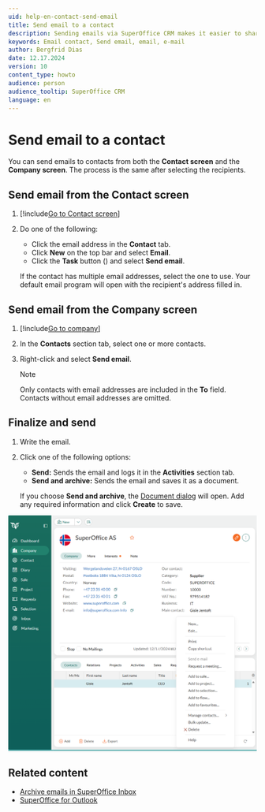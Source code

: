 ```yaml
---
uid: help-en-contact-send-email
title: Send email to a contact
description: Sending emails via SuperOffice CRM makes it easier to share and store all your customer communication in one place.
keywords: Email contact, Send email, email, e-mail
author: Bergfrid Dias
date: 12.17.2024
version: 10
content_type: howto
audience: person
audience_tooltip: SuperOffice CRM
language: en
---
```


# Send email to a contact

You can send emails to contacts from both the **Contact screen** and the **Company screen**. The process is the same after selecting the recipients.

## Send email from the Contact screen

1. [!include[Go to Contact screen](../../learn/includes/goto-contact.md)]

1. Do one of the following:
    * Click the email address in the **Contact** tab.
    * Click **New** on the top bar and select **Email**.
    * Click the **Task** button (<i class="ph ph-dots-three-circle-vertical" aria-hidden="true"></i>) and select **Send email**.

    If the contact has multiple email addresses, select the one to use. Your default email program will open with the recipient's address filled in.

## Send email from the Company screen

1. [!include[Go to company](../../learn/includes/goto-company.md)]

1. In the **Contacts** section tab, select one or more contacts.

1. Right-click and select **Send email**.

   > [!NOTE]
   > Only contacts with email addresses are included in the **To** field. Contacts without email addresses are omitted.

## Finalize and send

1. Write the email.

2. Click one of the following options:

    * **Send:** Sends the email and logs it in the **Activities** section tab.
    * **Send and archive:** Sends the email and saves it as a document.

   If you choose **Send and archive**, the [Document dialog][1] will open. Add any required information and click **Create** to save.

![Find the contact, right-click, and select Send email. -screenshot][img2]

## Related content

* [Archive emails in SuperOffice Inbox][2]
* [SuperOffice for Outlook][3]

<!-- Referenced links -->
[1]: ../../document/learn/create.md#fields
[2]: ../../email/inbox/learn/archive.md
[3]: ../../email/superoffice-for-outlook/learn/save-to-superoffice.md

<!-- Referenced images -->
[img2]: ../../../media/loc/en/contact/send-email.png
